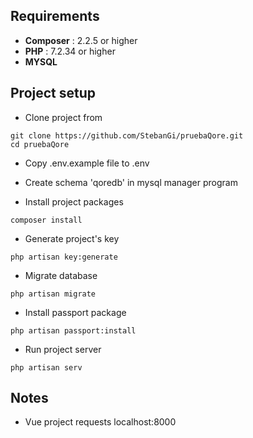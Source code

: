 ## Requirements
- **Composer** : 2.2.5 or higher
- **PHP** : 7.2.34 or higher
- **MYSQL**

## Project setup
- Clone project from
```
git clone https://github.com/StebanGi/pruebaQore.git
cd pruebaQore
```
- Copy .env.example file to .env
- Create schema 'qoredb' in mysql manager program

- Install project packages
```
composer install
```
- Generate project's key
```
php artisan key:generate
```
- Migrate database
```
php artisan migrate
```
- Install passport package
```
php artisan passport:install
```
- Run project server
```
php artisan serv
```

## Notes

- Vue project requests localhost:8000